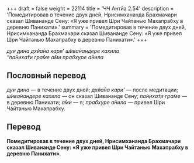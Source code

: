 +++
draft = false
weight = 22114
title = 'ЧЧ Антйа 2.54'
description = 'Помедитировав в течение двух дней, Нрисимхананда Брахмачари сказал Шивананде Сену: «Я уже привел Шри Чайтанью Махапрабху в деревню Панихати».'
summary = 'Помедитировав в течение двух дней, Нрисимхананда Брахмачари сказал Шивананде Сену: «Я уже привел Шри Чайтанью Махапрабху в деревню Панихати».'
+++

_дуи дина дхйа̄на кари’ ш́ива̄нандере кахила  
“па̄н̣иха̄т̣и гра̄ме а̄ми прабхуре а̄нила_

## Пословный перевод

_дуи_ _дина_ — в течение двух дней; _дхйа̄на_ _кари’_ — после медитации; _ш́ива̄нандере_ _кахила_ — он сказал Шивананде Сену; _па̄н̣иха̄т̣и_ _гра̄ме_ — в деревню Панихати; _а̄ми_ — я; _прабхуре_ _а̄нила_ — привел Шри Чайтанью Махапрабху.

## Перевод

**Помедитировав в течение двух дней, Нрисимхананда Брахмачари сказал Шивананде Сену: «Я уже привел Шри Чайтанью Махапрабху в деревню Панихати».**
